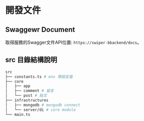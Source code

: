 開發文件
===

## Swaggewr Document

取得服務的Swagger文件API位置: `https://swiper-bbackend/docs`。

## src 目錄結構說明
```sh
src
├── constants.ts # env 等設定值
├── core
│   ├── app
│   ├── comment # 留言
│   └── post # 貼文
├── infrastructures
│   ├── mongodb # mongodb connect
│   └── server/di # core module
└── main.ts
```